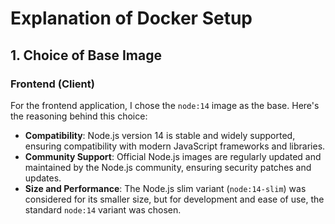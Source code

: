 # Explanation of Docker Setup

## 1. Choice of Base Image

### Frontend (Client)

For the frontend application, I chose the `node:14` image as the base. Here's the reasoning behind this choice:
- **Compatibility**: Node.js version 14 is stable and widely supported, ensuring compatibility with modern JavaScript frameworks and libraries.
- **Community Support**: Official Node.js images are regularly updated and maintained by the Node.js community, ensuring security patches and updates.
- **Size and Performance**: The Node.js slim variant (`node:14-slim`) was considered for its smaller size, but for development and ease of use, the standard `node:14` variant was chosen.
